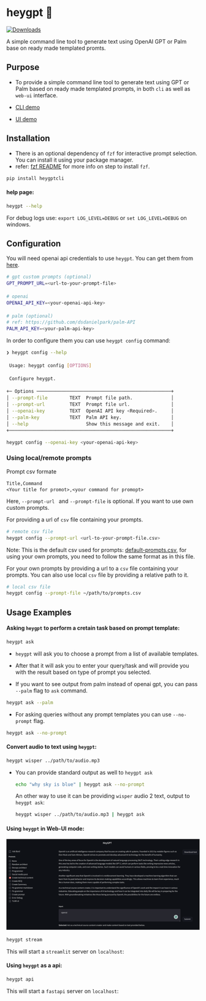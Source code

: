 # heygpt 🔮

[![Downloads](https://static.pepy.tech/personalized-badge/heygptcli?period=total&units=international_system&left_color=black&right_color=blue&left_text=Downloads)](https://pepy.tech/project/heygptcli)

A simple command line tool to generate text using OpenAI GPT or Palm base on ready made templated promts.

## Purpose

- To provide a simple command line tool to generate text using GPT or Palm based on ready made templated prompts, in both `cli` as well as `web-ui` interface.

- [CLI demo](./.github/images/demo.gif)

- [UI  demo](./.github/images/stream.png)

## Installation

- There is an optional dependency of `fzf` for interactive prompt selection. You can install it using your package manager.
- refer: [fzf README](https://github.com/junegunn/fzf#installation) for more info on step to install `fzf`.

```bash
pip install heygptcli
```

#### help page:

```bash
heygpt --help
```

For debug logs use: `export LOG_LEVEL=DEBUG` or `set LOG_LEVEL=DEBUG` on windows.

## Configuration

You will need openai api credentials to use `heygpt`. You can get them from [here](https://beta.openai.com/).


```bash
# gpt custom prompts (optional)
GPT_PROMPT_URL=<url-to-your-prompt-file>

# openai
OPENAI_API_KEY=<your-openai-api-key>

# palm (optional)
# ref: https://github.com/dsdanielpark/palm-API
PALM_API_KEY=<your-palm-api-key>
```

In order to configure them you can use `heygpt config` command:

```bash
❯ heygpt config --help
                                                                                                      
 Usage: heygpt config [OPTIONS]                                                                       
                                                                                                      
 Configure heygpt.                                                                                    
                                                                                                      
+─ Options ─────────────────────────────────────────────────+
│ --prompt-file        TEXT  Prompt file path.              │
│ --prompt-url         TEXT  Prompt file url.               │
│ --openai-key         TEXT  OpenAI API key <Required>.     │
│ --palm-key           TEXT  Palm API key.                  │
│ --help                     Show this message and exit.    │
+───────────────────────────────────────────────────────────+
```


```bash
heygpt config --openai-key <your-openai-api-key>
```
### Using local/remote prompts

Prompt csv formate
```csv
Title,Command
<Your title for promot>,<your command for promopt>
```

Here, `--prompt-url ` and `--prompt-file` is optional. If you want to use own custom 
prompts.


For providing a url of `csv` file containing your prompts.
  
```bash
# remote csv file
heygpt config --prompt-url <url-to-your-prompt-file.csv>
```

Note: This is the default csv used for prompts: [default-prompts.csv](./prompts.csv), for using your own prompts, you need to follow the same format as in this file.

For your own prompts by providing a url to a `csv` file containing your prompts. You can also use local `csv` file by providing a relative path to it.

```bash
# local csv file
heygpt config --prompt-file ~/path/to/prompts.csv
```

## Usage Examples

#### Asking `heygpt` to perform a cretain task based on prompt template:

```bash
heygpt ask
```

- `heygpt` will ask you to choose a prompt from a list of available templates.
- After that it will ask you to enter your query/task and will provide you with the result based on type of prompt you selected.

- If you want to see output from palm instead of openai gpt, you can pass `--palm` flag to `ask` command.

```bash
heygpt ask --palm
```

- For asking queries without any prompt templates you can use `--no-prompt` flag.

```bash
heygpt ask --no-prompt
```

#### Convert audio to text using `heygpt`:

```bash
heygpt wisper ../path/to/audio.mp3
```

- You can provide standard output as well to `heygpt ask`
  
  ```bash
  echo "why sky is blue" | heygpt ask --no-prompt
  ```

  An other way to use it can be providing `wisper` audio 2 text, output to `heygpt ask`:

  ```bash
  heygpt wisper ../path/to/audio.mp3 | heygpt ask
  ```


#### Using `heygpt` in Web-UI mode:

![](./.github/images/stream.png)

```bash
heygpt stream
```

This will start a `streamlit` server on `localhost`:


#### Using `heygpt` as a api:

```bash
heygpt api
```

This will start a `fastapi` server on `localhost`:
